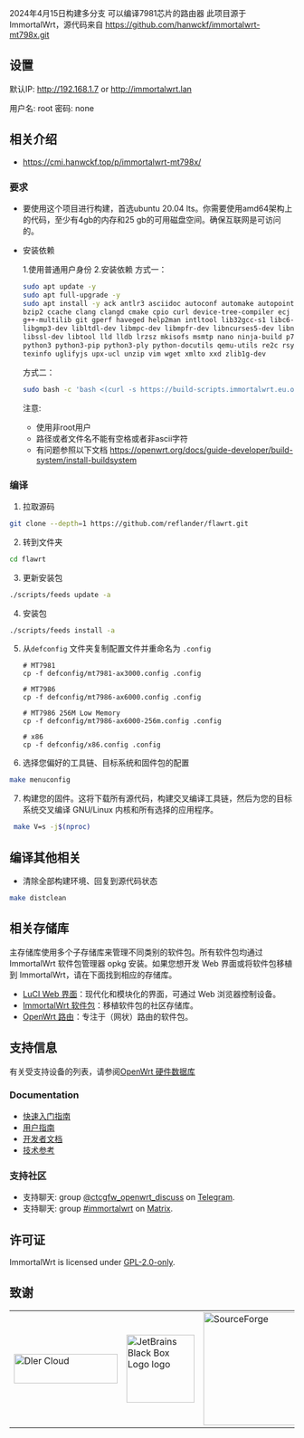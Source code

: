 2024年4月15日构建多分支
可以编译7981芯片的路由器
此项目源于ImmortalWrt，源代码来自
https://github.com/hanwckf/immortalwrt-mt798x.git
## 设置
默认IP: http://192.168.1.7 or http://immortalwrt.lan 

用户名: root
密码: none

## 相关介绍
- https://cmi.hanwckf.top/p/immortalwrt-mt798x/

### 要求
- 要使用这个项目进行构建，首选ubuntu 20.04 lts。你需要使用amd64架构上的代码，至少有4gb的内存和25 gb的可用磁盘空间。确保互联网是可访问的。

- 安装依赖

  1.使用普通用户身份
  2.安装依赖
  方式一：
  ```bash
  sudo apt update -y
  sudo apt full-upgrade -y
  sudo apt install -y ack antlr3 asciidoc autoconf automake autopoint binutils bison build-essential \
  bzip2 ccache clang clangd cmake cpio curl device-tree-compiler ecj fastjar flex gawk gettext gcc-multilib \
  g++-multilib git gperf haveged help2man intltool lib32gcc-s1 libc6-dev-i386 libelf-dev libglib2.0-dev \
  libgmp3-dev libltdl-dev libmpc-dev libmpfr-dev libncurses5-dev libncursesw5 libncursesw5-dev libreadline-dev \
  libssl-dev libtool lld lldb lrzsz mkisofs msmtp nano ninja-build p7zip p7zip-full patch pkgconf python2.7 \
  python3 python3-pip python3-ply python-docutils qemu-utils re2c rsync scons squashfs-tools subversion swig \
  texinfo uglifyjs upx-ucl unzip vim wget xmlto xxd zlib1g-dev
  ```
  方式二：
  ```bash
  sudo bash -c 'bash <(curl -s https://build-scripts.immortalwrt.eu.org/init_build_environment.sh)'
  ```

  注意:
  - 使用非root用户
  - 路径或者文件名不能有空格或者非ascii字符
  - 有问题参照以下文档
    https://openwrt.org/docs/guide-developer/build-system/install-buildsystem

### 编译
1. 拉取源码
  ```bash
  git clone --depth=1 https://github.com/reflander/flawrt.git
  ```
2. 转到文件夹
  ```bash
  cd flawrt
  ```
3. 更新安装包
  ```bash
  ./scripts/feeds update -a
  ```

4. 安装包
  ```bash
  ./scripts/feeds install -a
  ```

5. 从`defconfig` 文件夹复制配置文件并重命名为 `.config`
    
    ```
    # MT7981
    cp -f defconfig/mt7981-ax3000.config .config

    # MT7986
    cp -f defconfig/mt7986-ax6000.config .config
    
    # MT7986 256M Low Memory
    cp -f defconfig/mt7986-ax6000-256m.config .config
    
    # x86
    cp -f defconfig/x86.config .config
    
    ``` 
     
  6. 选择您偏好的工具链、目标系统和固件包的配置
  ```bash
  make menuconfig
  ```
  7. 构建您的固件。这将下载所有源代码，构建交叉编译工具链，然后为您的目标系统交叉编译 GNU/Linux 内核和所有选择的应用程序。
  ```bash
   make V=s -j$(nproc)
  ```
  
## 编译其他相关
- 清除全部构建环境、回复到源代码状态
```bash
make distclean
```

## 相关存储库

主存储库使用多个子存储库来管理不同类别的软件包。所有软件包均通过 ImmortalWrt 软件包管理器 opkg 安装。如果您想开发 Web 界面或将软件包移植到 ImmortalWrt，请在下面找到相应的存储库。

- [LuCI Web 界面](https://github.com/immortalwrt/luci)：现代化和模块化的界面，可通过 Web 浏览器控制设备。
- [ImmortalWrt 软件包](https://github.com/immortalwrt/packages)：移植软件包的社区存储库。
- [OpenWrt 路由](https://github.com/openwrt/routing)：专注于（网状）路由的软件包。

## 支持信息
有关受支持设备的列表，请参阅[OpenWrt 硬件数据库](https://openwrt.org/supported_devices)
  ### Documentation
  - [快速入门指南](https://openwrt.org/docs/guide-quick-start/start)
  - [用户指南](https://openwrt.org/docs/guide-user/start)
  - [开发者文档](https://openwrt.org/docs/guide-developer/start)
  - [技术参考](https://openwrt.org/docs/techref/start)

  ### 支持社区
  - 支持聊天: group [@ctcgfw_openwrt_discuss](https://t.me/ctcgfw_openwrt_discuss) on [Telegram](https://telegram.org/).
  - 支持聊天: group [#immortalwrt](https://matrix.to/#/#immortalwrt:matrix.org) on [Matrix](https://matrix.org/).

## 许可证
ImmortalWrt is licensed under [GPL-2.0-only](https://spdx.org/licenses/GPL-2.0-only.html).

## 致谢
<table>
  <tr>
    <td><a href="https://dlercloud.com/"><img src="https://user-images.githubusercontent.com/22235437/111103249-f9ec6e00-8588-11eb-9bfc-67cc55574555.png" width="183" height="52" border="0" alt="Dler Cloud"></a></td>
    <td><a href="https://www.jetbrains.com/"><img src="https://resources.jetbrains.com/storage/products/company/brand/logos/jb_square.png" width="120" height="120" border="0" alt="JetBrains Black Box Logo logo"></a></td>
    <td><a href="https://sourceforge.net/"><img src="https://sourceforge.net/sflogo.php?type=17&group_id=3663829" alt="SourceForge" width=200></a></td>
  </tr>
</table>
